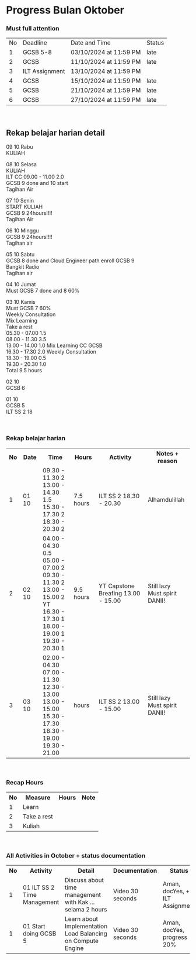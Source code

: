 # Progress Bulan Oktober
### Must full attention
<table>
  <tr>
    <td>No</td>
    <td>Deadline</td>
    <td>Date and Time</td>
    <td>Status</td>
  </tr>
  <tr>
    <td>1</td>
    <td>GCSB 5-8</td>
    <td>03/10/2024 at 11:59 PM</td>
    <td>late</td>
  </tr>
  <tr>
    <td>2</td>
    <td>GCSB</td>
    <td>11/10/2024 at 11:59 PM</td>
    <td>late</td>
  </tr>
  <tr>
    <td>3</td>
    <td>ILT Assignment</td>
    <td>13/10/2024 at 11:59 PM</td>
    <td></td>
  </tr>
  <tr>
    <td>4</td>
    <td>GCSB</td>
    <td>15/10/2024 at 11:59 PM</td>
    <td>late</td>
  </tr>
  <tr>
    <td>5</td>
    <td>GCSB</td>
    <td>21/10/2024 at 11:59 PM</td>
    <td>late</td>
  </tr>
  <tr>
    <td>6</td>
    <td>GCSB</td>
    <td>27/10/2024 at 11:59 PM</td>
    <td>late</td>
  </tr>
</table>

<br>

## Rekap belajar harian detail
09 10 Rabu<br>
KULIAH<br>


08 10 Selasa<br>
KULIAH<br>
ILT CC 09.00 - 11.00 2.0<br>
GCSB 9 done and 10 start<br>
Tagihan Air<br>

07 10 Senin<br>
START KULIAH<br>
GCSB 9 24hours!!!! <br>
Tagihan Air<br>

06 10 Minggu<br>
GCSB 9 24hours!!!! <br>
Tagihan air<br>

05 10 Sabtu<br>
GCSB 8 done and Cloud Engineer path enroll GCSB 9<br>
Bangkit Radio<br>
Tagihan air<br>


04 10 Jumat<br>
Must GCSB 7 done and 8 60%<br>


03 10 Kamis<br>
Must GCSB 7 60%<br>
Weekly Consultation<br>
Mix Learning<br>
Take a rest<br>
05.30 - 07.00 1.5<br>
08.00 - 11.30 3.5<br>
13.00 - 14.00 1.0 Mix Learning CC GCSB<br>
16.30 - 17.30 2.0 Weekly Consultation<br>
18.30 - 19.00 0.5<br>
19.30 - 20.30 1.0<br>
Total 9.5 hours<br>

02 10<br>
GCSB 6 <br>

01 10<br>
GCSB 5 <br>
ILT SS 2 18<br>

<br>

### Rekap belajar harian
<table>
  <tr>
    <th>No</th>
    <th>Date</th>
    <th>Time</th>
    <th>Hours</th>
    <th>Activity</th>
    <th>Notes + reason</th>
  </tr>
  <tr>
    <td>1</td>
    <td>01 10</td>
    <td>
      09.30 - 11.30 2<br>
      13.00 - 14.30 1.5<br>
      15.30 - 17.30 2<br>
      18.30 - 20.30 2<br>
    </td>
    <td>7.5 hours</td>
    <td>
      ILT SS 2 18.30 - 20.30 <br>
    </td>
    <td>
      Alhamdulillah<br>
    </td>
  </tr>
  <tr>
    <td>2</td>
    <td>02 10</td>
    <td>
      04.00 - 04.30 0.5<br>
      05.00 - 07.00 2<br>
      09.30 - 11.30 2<br>
      13.00 - 15.00 2 YT<br>
      16.30 - 17.30 1<br>
      18.00 - 19.00 1<br>
      19.30 - 20.30 1<br>
    </td>
    <td>9.5 hours</td>
    <td>
      YT Capstone Breafing 13.00 - 15.00 <br>
    </td>
    <td>
      Still lazy <br>
      Must spirit DANII!
    </td>
  </tr>
  <tr>
    <td>3</td>
    <td>03 10</td>
    <td>
      02.00 - 04.30 <br>
      07.00 - 11.30 <br>
      12.30 - 13.00 <br>
      13.00 - 15.00 <br>
      15.30 - 17.30 <br>
      18.30 - 19.00 <br>
      19.30 - 21.00 <br>
    </td>
    <td> hours</td>
    <td>
      ILT SS 2 13.00 - 15.00 <br>
    </td>
    <td>
      Still lazy <br>
      Must spirit DANII!
    </td>
  </tr>
</table>

<br>

### Recap Hours
<table>
  <tr>
    <th>No</th>
    <th>Measure</th>
    <th>Hours</th>
    <th>Note</th>
  </tr>
  <tr>
    <td>1</td>
    <td>Learn</td>
    <td></td>
    <td></td>
  </tr>
  <tr>
    <td>2</td>
    <td>Take a rest</td>
    <td></td>
    <td></td>
  </tr>
  <tr>
    <td>3</td>
    <td>Kuliah</td>
    <td></td>
    <td></td>
  </tr>
</table>

<br>

### All Activities in October + status documentation
<table>
  <tr>
    <th>No</th>
    <th>Activity</th>
    <th>Detail</th>
    <th>Documentation</th>
    <th>Status</th>
  </tr>
  <tr>
    <td>1</td>
    <td>01 ILT SS 2 Time Management</td>
    <td>Discuss about time management with Kak ... selama 2 hours</td>
    <td>Video 30 seconds</td>
    <td>Aman, docYes, + ILT Assignment</td>
  </tr>
  <tr>
    <td>1</td>
    <td>01 Start doing GCSB 5</td>
    <td>Learn about Implementation Load Balancing on Compute Engine</td>
    <td>Video 30 seconds</td>
    <td>Aman, docYes, progress 20%</td>
  </tr>
</table>
